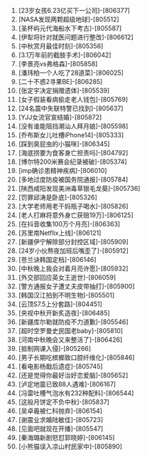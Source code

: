 
1. [23岁女孩6.23亿买下一公司]-[806377]
1. [NASA发现两颗超级地球]-[805512]
1. [圣杯屿元代海船水下考古]-[805587]
1. [伊犁将针对就医问题进行整改]-[806612]
1. [中秋赏月最佳时刻]-[805356]
1. [3.1万年前的截肢手术]-[806042]
1. [李景亮vs弗格森]-[805858]
1. [潘玮柏一个人吃了28道菜]-[806025]
1. [二十不惑2寻果BE]-[806285]
1. [张定宇决定捐赠遗体]-[805539]
1. [女子假装看病偷走老人钱包]-[805769]
1. [24名震中失联特警已找到]-[805637]
1. [YJJ女流官宣结婚]-[805872]
1. [没有谁能阻挡潮汕人拜月娘]-[805598]
1. [乔布斯女儿吐槽iPhone14]-[805333]
1. [踩到臭屁虫的小猫咪]-[806345]
1. [海底捞要为食客身亡担责吗]-[804792]
1. [博尔特200米赛会纪录被破]-[805374]
1. [imp确诊患精神疾病]-[806010]
1. [多地过度防疫被国务院通报]-[805784]
1. [陕西咸阳发现美洲毒草银毛龙葵]-[805736]
1. [罚罪邱涛是卧底]-[805326]
1. [大学老师用老干妈瓶子喝水]-[805826]
1. [老人打麻将意外身亡获赔19万]-[806125]
1. [在抖音收集100万个月亮]-[806363]
1. [苏里南Netflix上线]-[806121]
1. [新疆伊宁解除部分封控区域]-[805909]
1. [24岁小伙熬夜加班后嘴歪了]-[805912]
1. [苍兰诀韩国定档]-[806146]
1. [中秋晚上我会对着月亮许愿]-[805932]
1. [外交部回应英女王逝世]-[806059]
1. [警方通报女子遭丈夫皮带抽打]-[805900]
1. [韩国汉江拍到不明生物]-[805501]
1. [云顶S7.5上分套路]-[804451]
1. [央视中秋开新炙造夜]-[806485]
1. [新疆库尔勒就防疫不力道歉]-[805546]
1. [超时空罗曼史民国老baby]-[805810]
1. [河南中秋晚会又来整活了]-[806426]
1. [抵制网课入侵]-[805266]
1. [男子长期吃槟榔致口腔纤维化]-[805846]
1. [看电影杨戬后遗症]-[805745]
1. [还是觉得你最好治好恋爱脑]-[805652]
1. [泸定地震已致88人遇难]-[806167]
1. [冯雷吐槽气泡水有232种配料]-[806544]
1. [这般月饼定不负中秋]-[805837]
1. [吴卓羲被仁科抛弃]-[806154]
1. [谢震业求婚陆敏佳]-[805723]
1. [见面吧就现在开播]-[805547]
1. [秦海璐新剧怒怼郭晓婷]-[806145]
1. [小熊猫误入凉山村民家中]-[805890]